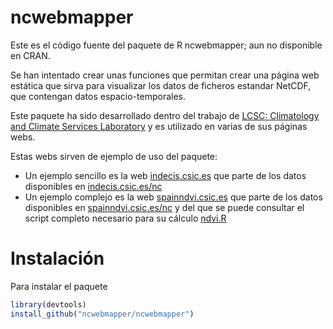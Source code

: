 # ncwebmapper
Este es el código fuente del paquete de R ncwebmapper; aun no disponible en CRAN.

Se han intentado crear unas funciones que permitan crear una página web estática que sirva para visualizar los datos de ficheros estandar NetCDF, que contengan datos espacio-temporales.

Este paquete ha sido desarrollado dentro del trabajo de [LCSC: Climatology and Climate Services Laboratory](http://spread.csic.es) y es utilizado en varias de sus páginas webs.

Estas webs sirven de ejemplo de uso del paquete:
* Un ejemplo sencillo es la web [indecis.csic.es](https://indecis.csic.es) que parte de los datos disponibles en [indecis.csic.es/nc](https://indecis.csic.es/nc)
* Un ejemplo complejo es la web [spainndvi.csic.es](https://spainndvi.csic.es) que parte de los datos disponibles en [spainndvi.csic.es/nc](https://spainndvi.csic.es/nc) y del que se puede consultar el script completo necesario para su cálculo [ndvi.R](https://github.com/MuDestructor/tools/blob/master/ndvi.R)

# Instalación
Para instalar el paquete
```r
library(devtools)
install_github("ncwebmapper/ncwebmapper")
```